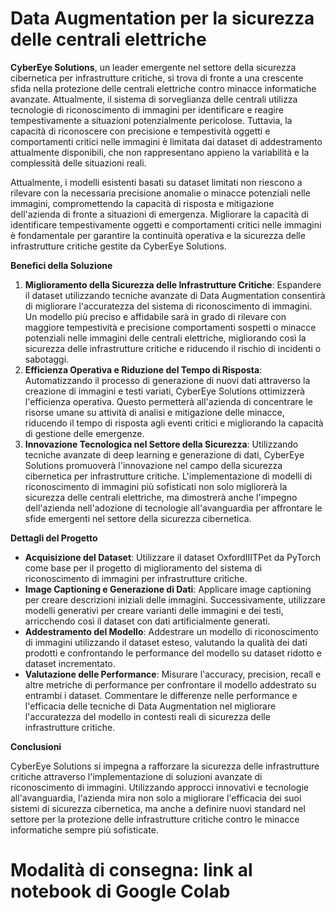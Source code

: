 # Data Augmentation per la sicurezza delle centrali elettriche

**CyberEye Solutions**, un leader emergente nel settore della sicurezza cibernetica per infrastrutture critiche, si trova di fronte a una crescente sfida nella protezione delle centrali elettriche contro minacce informatiche avanzate. Attualmente, il sistema di sorveglianza delle centrali utilizza tecnologie di riconoscimento di immagini per identificare e reagire tempestivamente a situazioni potenzialmente pericolose. Tuttavia, la capacità di riconoscere con precisione e tempestività oggetti e comportamenti critici nelle immagini è limitata dai dataset di addestramento attualmente disponibili, che non rappresentano appieno la variabilità e la complessità delle situazioni reali.

Attualmente, i modelli esistenti basati su dataset limitati non riescono a rilevare con la necessaria precisione anomalie o minacce potenziali nelle immagini, compromettendo la capacità di risposta e mitigazione dell'azienda di fronte a situazioni di emergenza. Migliorare la capacità di identificare tempestivamente oggetti e comportamenti critici nelle immagini è fondamentale per garantire la continuità operativa e la sicurezza delle infrastrutture critiche gestite da CyberEye Solutions.

**Benefici della Soluzione**

1. **Miglioramento della Sicurezza delle Infrastrutture Critiche**: Espandere il dataset utilizzando tecniche avanzate di Data Augmentation consentirà di migliorare l'accuratezza del sistema di riconoscimento di immagini. Un modello più preciso e affidabile sarà in grado di rilevare con maggiore tempestività e precisione comportamenti sospetti o minacce potenziali nelle immagini delle centrali elettriche, migliorando così la sicurezza delle infrastrutture critiche e riducendo il rischio di incidenti o sabotaggi.
2. **Efficienza Operativa e Riduzione del Tempo di Risposta**: Automatizzando il processo di generazione di nuovi dati attraverso la creazione di immagini e testi variati, CyberEye Solutions ottimizzerà l'efficienza operativa. Questo permetterà all'azienda di concentrare le risorse umane su attività di analisi e mitigazione delle minacce, riducendo il tempo di risposta agli eventi critici e migliorando la capacità di gestione delle emergenze.
3. **Innovazione Tecnologica nel Settore della Sicurezza**: Utilizzando tecniche avanzate di deep learning e generazione di dati, CyberEye Solutions promuoverà l'innovazione nel campo della sicurezza cibernetica per infrastrutture critiche. L'implementazione di modelli di riconoscimento di immagini più sofisticati non solo migliorerà la sicurezza delle centrali elettriche, ma dimostrerà anche l'impegno dell'azienda nell'adozione di tecnologie all'avanguardia per affrontare le sfide emergenti nel settore della sicurezza cibernetica.

**Dettagli del Progetto**

- **Acquisizione del Dataset**: Utilizzare il dataset OxfordIIITPet da PyTorch come base per il progetto di miglioramento del sistema di riconoscimento di immagini per infrastrutture critiche.
- **Image Captioning e Generazione di Dati**: Applicare image captioning per creare descrizioni iniziali delle immagini. Successivamente, utilizzare modelli generativi per creare varianti delle immagini e dei testi, arricchendo così il dataset con dati artificialmente generati.
- **Addestramento del Modello**: Addestrare un modello di riconoscimento di immagini utilizzando il dataset esteso, valutando la qualità dei dati prodotti e confrontando le performance del modello su dataset ridotto e dataset incrementato.
- **Valutazione delle Performance**: Misurare l'accuracy, precision, recall e altre metriche di performance per confrontare il modello addestrato su entrambi i dataset. Commentare le differenze nelle performance e l'efficacia delle tecniche di Data Augmentation nel migliorare l'accuratezza del modello in contesti reali di sicurezza delle infrastrutture critiche.

**Conclusioni**

CyberEye Solutions si impegna a rafforzare la sicurezza delle infrastrutture critiche attraverso l'implementazione di soluzioni avanzate di riconoscimento di immagini. Utilizzando approcci innovativi e tecnologie all'avanguardia, l'azienda mira non solo a migliorare l'efficacia dei suoi sistemi di sicurezza cibernetica, ma anche a definire nuovi standard nel settore per la protezione delle infrastrutture critiche contro le minacce informatiche sempre più sofisticate.


# Modalità di consegna: link al notebook di Google Colab

